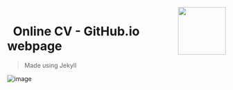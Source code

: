 <img src="https://user-images.githubusercontent.com/51209322/211170647-ee41b686-d81a-4392-bb15-a90a9d4839f0.png" align="right" height=110/>

# &nbsp; Online CV - GitHub.io webpage

> Made using Jekyll

![image](https://user-images.githubusercontent.com/51209322/211170639-999bfd0b-8ec4-4020-afac-367aaca3ce22.png)
